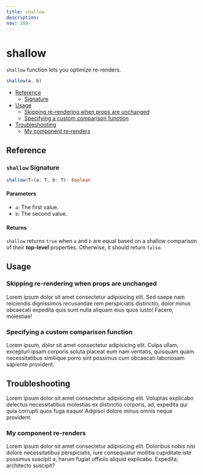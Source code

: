 ```yaml
---
title: shallow
description:
nav: 209
---
```


# shallow

`shallow` function lets you optimize re-renders.

```js
shallow(a, b)
```

- [Reference](#reference)
  - [Signature](#shallow-signature)
- [Usage](#usage)
  - [Skipping re-rendering when props are unchanged](#skipping-re-rendering-when-props-are-unchanged)
  - [Specifying a custom comparison function ](#specifying-a-custom-comparison-function)
- [Troubleshooting](#troubleshooting)
  - [My component re-renders](#my-component-re-renders)

## Reference

### `shallow` Signature

```ts
shallow<T>(a: T, b: T): boolean
```

#### Parameters

- `a`: The first value.
- `b`: The second value.

#### Returns

`shallow` returns `true` when `a` and `b` are equal based on a shallow comparison of their
**top-level** properties. Otherwise, it should return `false`.

## Usage

### Skipping re-rendering when props are unchanged

Lorem ipsum dolor sit amet consectetur adipisicing elit. Sed saepe nam reiciendis dignissimos
recusandae rem perspiciatis distinctio, dolor minus obcaecati expedita quis sunt nulla aliquam eius
quos iusto! Facere, molestiae!

### Specifying a custom comparison function

Lorem ipsum, dolor sit amet consectetur adipisicing elit. Culpa ullam, excepturi ipsam corporis
soluta placeat eum nam veritatis, quisquam quam necessitatibus similique porro sint possimus cum
obcaecati laboriosam sapiente provident.

## Troubleshooting

Lorem ipsum dolor sit amet consectetur adipisicing elit. Voluptas explicabo delectus necessitatibus
molestias ex distinctio corporis, ad, expedita qui quia corrupti quos fuga eaque! Adipisci dolore
minus omnis neque provident.

### My component re-renders

Lorem ipsum dolor sit amet consectetur adipisicing elit. Doloribus nobis nisi dolore necessitatibus
perspiciatis, iure consequatur mollitia cupiditate iste possimus suscipit a, harum fugiat officiis
aliquid explicabo. Expedita, architecto suscipit?
